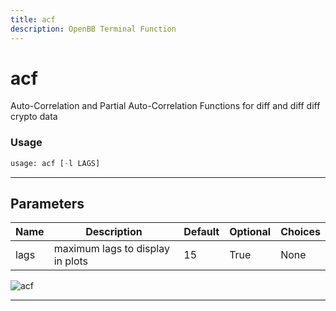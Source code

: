 ```yaml
---
title: acf
description: OpenBB Terminal Function
---
```


# acf

Auto-Correlation and Partial Auto-Correlation Functions for diff and diff diff crypto data

### Usage

```python
usage: acf [-l LAGS]
```

---

## Parameters

| Name | Description | Default | Optional | Choices |
| ---- | ----------- | ------- | -------- | ------- |
| lags | maximum lags to display in plots | 15 | True | None |
![acf](https://user-images.githubusercontent.com/46355364/154305242-176c3ba1-ebfc-43e7-a027-46251fb02463.png)

---


